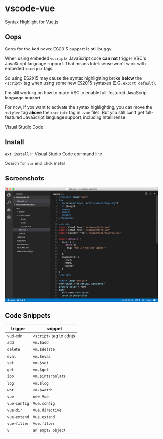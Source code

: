 # vscode-vue
Syntax Highlight for Vue.js

## Oops

Sorry for the bad news: ES2015 support is still buggy.

When using embeded `<script>` JavaScript code **can not** trigger VSC's JavaScript language support. That means Intellisense won't work with embeded `<script>` tags.

So using ES2015 may cause the syntax highlighting broke **below** the `<script>` tag when using some new ES2015 syntaxes (E.G. `export default`).

I'm still working on how to make VSC to enable full-featured JavaScript language support.

For now, if you want to activate the syntax highlighting, you can move the `<style>` tag **above** the `<script>` tag in `.vue` files. But you still can't get full-featured JavaScript language support, including Intellisense.

Visual Studio Code

## Install

`ext install` in Visual Studio Code command line

Search for `vue` and click install

## Screenshots

![vue-loader-example](https://github.com/LiuJi-Jim/vscode-vue/raw/master/./images/screenshot.png)

## Code Snippets

|trigger|snippet|
|-------|-------|
|`vud-cdn`|`<script>` tag to cdnjs|
|`add`|`vm.$add`|
|`delete`|`vm.$delete`|
|`eval`|`vm.$eval`|
|`set`|`vm.$set`|
|`get`|`vm.$get`|
|`ipo`|`vm.$interpolate`|
|`log`|`vm.$log`|
|`wat`|`vm.$watch`|
|`vue`|`new Vue`|
|`vue-config`|`Vue.config`|
|`vue-dir`|`Vue.directive`|
|`vue-extend`|`Vue.extend`|
|`vue-filter`|`Vue.filter`|
|`v`|`an empty object`|
